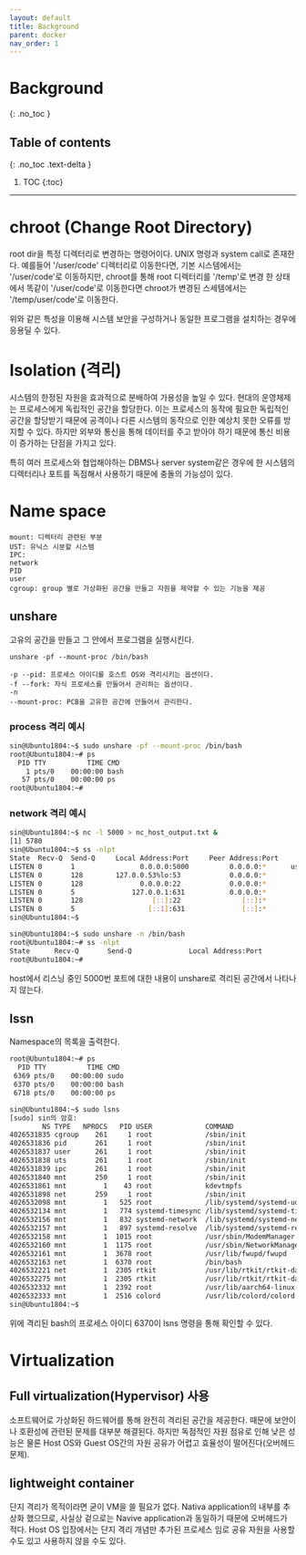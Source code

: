 ```yaml
---
layout: default
title: Background
parent: docker
nav_order: 1
---
```


# Background
{: .no_toc }

## Table of contents
{: .no_toc .text-delta }

1. TOC
{:toc}

---

# chroot (Change Root Directory)
root dir을 특정 디렉터리로 변경하는 명령어이다. UNIX 명령과 system call로 존재한다. 예를들어 '/user/code' 디렉터리로 이동한다면, 기본 시스템에서는 '/user/code'로 이동하지만, chroot를 통해 root 디렉터리를 '/temp'로 변경 한 상태에서 똑같이 '/user/code'로 이동한다면 chroot가 변경된 스세템에서는 '/temp/user/code'로 이동한다. 

위와 같은 특성을 이용해 시스템 보안을 구성하거나 동일한 프로그램을 설치하는 경우에 응용딜 수 있다. 


# Isolation (격리)
시스템의 한정된 자원을 효과적으로 분배하여 가용성을 높일 수 있다. 현대의 운영체제는 프로세스에게 독립적인 공간을 할당한다. 이는 프로세스의 동작에 필요한 독립적인 공간을 할당받기 때문에 공격이나 다른 시스템의 동작으로 인한 예상치 못한 오류를 방지할 수 있다. 하지만 외부와 통신을 통해 데이터를 주고 받아야 하기 때문에 통신 비용이 증가하는 단점을 가지고 있다.

특히 여러 프로세스와 협업해야하는 DBMS나 server system같은 경우에 한 시스템의 디렉터리나 포트를 독점해서 사용하기 때문에 충돌의 가능성이 있다.

# Name space
```
mount: 디렉터리 관련된 부분
UST: 유닉스 시분할 시스템
IPC: 
network
PID
user
cgroup: group 별로 가상화된 공간을 만들고 자원을 제약할 수 있는 기능을 제공
```
## unshare
고유의 공간을 만들고 그 안에서 프로그램을 실행시킨다.

```
unshare -pf --mount-proc /bin/bash

-p --pid: 프로세스 아이디를 호스트 OS와 격리시키는 옵션이다.
-f --fork: 자식 프로세스를 만들어서 관리하는 옵션이다.
-n
--mount-proc: PCB을 고유한 공간에 만들어서 관리한다.
```


### process 격리 예시
```bash
sin@Ubuntu1804:~$ sudo unshare -pf --mount-proc /bin/bash 
root@Ubuntu1804:~# ps
  PID TTY          TIME CMD
    1 pts/0    00:00:00 bash
   57 pts/0    00:00:00 ps
root@Ubuntu1804:~# 
```

### network 격리 예시
```bash
sin@Ubuntu1804:~$ nc -l 5000 > nc_host_output.txt &
[1] 5780
sin@Ubuntu1804:~$ ss -nlpt
State  Recv-Q  Send-Q     Local Address:Port     Peer Address:Port                                 
LISTEN 0       1                0.0.0.0:5000          0.0.0.0:*      users:(("nc",pid=5780,fd=3))  
LISTEN 0       128        127.0.0.53%lo:53            0.0.0.0:*                                    
LISTEN 0       128              0.0.0.0:22            0.0.0.0:*                                    
LISTEN 0       5              127.0.0.1:631           0.0.0.0:*                                    
LISTEN 0       128                 [::]:22               [::]:*                                    
LISTEN 0       5                  [::1]:631              [::]:*                                    
sin@Ubuntu1804:~$ 
```

```bash
sin@Ubuntu1804:~$ sudo unshare -n /bin/bash
root@Ubuntu1804:~# ss -nlpt
State      Recv-Q       Send-Q              Local Address:Port             Peer Address:Port       
root@Ubuntu1804:~# 
```
host에서 리스닝 중인 5000번 포트에 대한 내용이 unshare로 격리된 공간에서 나타나지 않는다.




## lssn
Namespace의 목록을 출력한다.

```bash
root@Ubuntu1804:~# ps
  PID TTY          TIME CMD
 6369 pts/0    00:00:00 sudo
 6370 pts/0    00:00:00 bash
 6718 pts/0    00:00:00 ps
```

```bash
sin@Ubuntu1804:~$ sudo lsns
[sudo] sin의 암호: 
        NS TYPE   NPROCS   PID USER             COMMAND
4026531835 cgroup    261     1 root             /sbin/init
4026531836 pid       261     1 root             /sbin/init
4026531837 user      261     1 root             /sbin/init
4026531838 uts       261     1 root             /sbin/init
4026531839 ipc       261     1 root             /sbin/init
4026531840 mnt       250     1 root             /sbin/init
4026531861 mnt         1    43 root             kdevtmpfs
4026531898 net       259     1 root             /sbin/init
4026532098 mnt         1   525 root             /lib/systemd/systemd-udevd
4026532134 mnt         1   774 systemd-timesync /lib/systemd/systemd-timesyncd
4026532156 mnt         1   832 systemd-network  /lib/systemd/systemd-networkd
4026532157 mnt         1   897 systemd-resolve  /lib/systemd/systemd-resolved
4026532158 mnt         1  1015 root             /usr/sbin/ModemManager --filter
4026532160 mnt         1  1175 root             /usr/sbin/NetworkManager --no-d
4026532161 mnt         1  3678 root             /usr/lib/fwupd/fwupd
4026532163 net         1  6370 root             /bin/bash
4026532221 net         1  2305 rtkit            /usr/lib/rtkit/rtkit-daemon
4026532275 mnt         1  2305 rtkit            /usr/lib/rtkit/rtkit-daemon
4026532332 mnt         1  2392 root             /usr/lib/aarch64-linux-gnu/bolt
4026532333 mnt         1  2516 colord           /usr/lib/colord/colord
sin@Ubuntu1804:~$ 
```
위에 격리된 bash의 프로세스 아이디 6370이 lsns 명령을 통해 확인할 수 있다.



# Virtualization
## Full virtualization(Hypervisor) 사용
소프트웨어로 가상화된 하드웨어를 통해 완전히 격리된 공간을 제공한다. 때문에 보안이나 호환성에 관련된 문제를 대부분 해결된다. 하지만 독점적인 자원 점유로 인해 낮은 성능은 물론 Host OS와 Guest OS간의 자원 공유가 어렵고 효율성이 떨어진다(오버헤드 문제).

## lightweight container
단지 격리가 목적이라면 굳이 VM을 쓸 필요가 없다. Nativa application의 내부를 추상화 했으므로, 사실상 겉으로는 Navive application과 동일하기 때문에 오버헤드가 적다. Host OS 입장에서는 단지 격리 개념만 추가된 프로세스 임로 공유 자원을 사용할 수도 있고 사용하지 않을 수도 있다.







